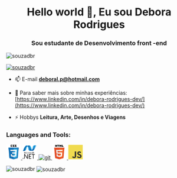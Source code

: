 <h1 align="center">Hello world 👋, Eu sou Debora Rodrigues</h1>
<h3 align="center">Sou estudante de Desenvolvimento front -end</h3>

<p align="left"> <img src="https://komarev.com/ghpvc/?username=souzadbr&label=Profile%20views&color=0e75b6&style=flat" alt="souzadbr" /> </p>

<p align="left"> <a href="https://github.com/ryo-ma/github-profile-trophy"><img src="https://github-profile-trophy.vercel.app/?username=souzadbr" alt="souzadbr" /></a> </p>

- 📫 E-mail **deboral.p@hotmail.com**

- 📄 Para saber mais sobre minhas experiências: [https://www.linkedin.com/in/debora-rodrigues-dev/](https://www.linkedin.com/in/debora-rodrigues-dev/)

- ⚡ Hobbys **Leitura, Arte, Desenhos e Viagens**


<h3 align="left">Languages and Tools:</h3>
<p align="left"> <a href="https://www.w3schools.com/css/" target="_blank"> <img src="https://raw.githubusercontent.com/devicons/devicon/master/icons/css3/css3-original-wordmark.svg" alt="css3" width="40" height="40"/> </a> <a href="https://dotnet.microsoft.com/" target="_blank"> <img src="https://raw.githubusercontent.com/devicons/devicon/master/icons/dot-net/dot-net-original-wordmark.svg" alt="dotnet" width="40" height="40"/> </a> <a href="https://git-scm.com/" target="_blank"> <img src="https://www.vectorlogo.zone/logos/git-scm/git-scm-icon.svg" alt="git" width="40" height="40"/> </a> <a href="https://www.w3.org/html/" target="_blank"> <img src="https://raw.githubusercontent.com/devicons/devicon/master/icons/html5/html5-original-wordmark.svg" alt="html5" width="40" height="40"/> </a> <a href="https://developer.mozilla.org/en-US/docs/Web/JavaScript" target="_blank"> <img src="https://raw.githubusercontent.com/devicons/devicon/master/icons/javascript/javascript-original.svg" alt="javascript" width="40" height="40"/> </a> </p>

<p><img align="left" src="https://github-readme-stats.vercel.app/api/top-langs?username=souzadbr&show_icons=true&locale=en&layout=compact" alt="souzadbr" /></p>

<p>&nbsp;<img align="center" src="https://github-readme-stats.vercel.app/api?username=souzadbr&show_icons=true&locale=en" alt="souzadbr" /></p>

